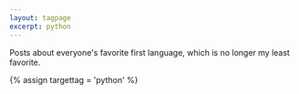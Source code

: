 ```yaml
---
layout: tagpage
excerpt: python
---
```

Posts about everyone's favorite first language, which is no longer my least favorite.

{% assign targettag = 'python' %}